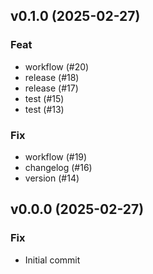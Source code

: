 ## v0.1.0 (2025-02-27)

### Feat

- workflow (#20)
- release (#18)
- release (#17)
- test (#15)
- test (#13)

### Fix

- workflow (#19)
- changelog (#16)
- version (#14)

## v0.0.0 (2025-02-27)

### Fix

- Initial commit
